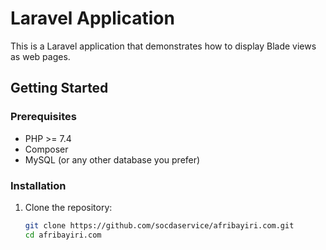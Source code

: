 # Laravel Application

This is a Laravel application that demonstrates how to display Blade views as web pages.

## Getting Started

### Prerequisites

- PHP >= 7.4
- Composer
- MySQL (or any other database you prefer)

### Installation

1. Clone the repository:

   ```bash
   git clone https://github.com/socdaservice/afribayiri.com.git
   cd afribayiri.com
